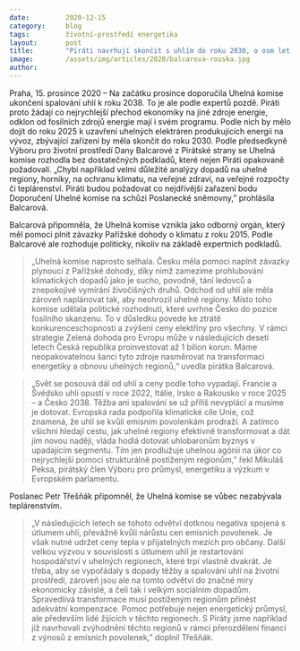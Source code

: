 ```yaml
---
date:         2020-12-15
category:     blog
tags:         životní-prostředí energetika
layout:       post
title:        "Piráti navrhují skončit s uhlím do roku 2030, o osm let dřív, než plánuje Uhelná komise. Jinak hrozí prudké zdražení elektřiny"
image:        /assets/img/articles/2020/balcarova-rouska.jpg
author:       
---
```


 

Praha, 15. prosince 2020 – Na začátku prosince doporučila Uhelná komise ukončení spalování uhlí k roku 2038. To je ale podle expertů pozdě. Piráti proto žádají co nejrychlejší přechod ekonomiky na jiné zdroje energie, odklon od fosilních zdrojů energie mají i svém programu. Podle nich by mělo dojít do roku 2025 k uzavření uhelných elektráren produkujících energii na vývoz, zbývající zařízení by měla skončit do roku 2030. Podle předsedkyně Výboru pro životní prostředí Dany Balcarové z Pirátské strany se Uhelná komise rozhodla bez dostatečných podkladů, které nejen Piráti opakovaně požadovali. „Chybí například velmi důležité analýzy dopadů na uhelné regiony, horníky, na ochranu klimatu, na veřejné zdraví, na veřejné rozpočty či teplárenství. Piráti budou požadovat co nejdřívější zařazení bodu Doporučení Uhelné komise na schůzi Poslanecké sněmovny,” prohlásila Balcarová.

Balcarová připomněla, že Uhelná komise vznikla jako odborný orgán, který měl pomoci plnit závazky Pařížské dohody o klimatu z roku 2015. Podle Balcarové ale rozhoduje politicky, nikoliv na základě expertních podkladů. 

> „Uhelná komise naprosto selhala. Česku měla pomoci naplnit závazky plynoucí z Pařížské dohody, díky nimž zamezíme prohlubování klimatických dopadů jako je sucho, povodně, tání ledovců a znepokojivé vymírání živočišných druhů. Odchod od uhlí ale měla zároveň naplánovat tak, aby neohrozil uhelné regiony. Místo toho komise udělala politické rozhodnutí, které uvrhne Česko do pozice fosilního skanzenu. To v důsledku povede ke ztrátě konkurenceschopnosti a zvýšení ceny elektřiny pro všechny. V rámci strategie Zelená dohoda pro Evropu může v následujících deseti letech Česká republika proinvestovat až 1 bilion korun. Máme neopakovatelnou šanci tyto zdroje nasměrovat na transformaci energetiky a obnovu uhelných regionů,“ uvedla pirátka Balcarová. 

> „Svět se posouvá dál od uhlí a ceny podle toho vypadají. Francie a Švédsko uhlí opustí v roce 2022, Itálie, Irsko a Rakousko v roce 2025 – a Česko 2038. Těžba ani spalování se už příliš nevyplácí a musíme je dotovat. Evropská rada podpořila klimatické cíle Unie, což znamená, že uhlí se kvůli emisním povolenkám prodraží. A zatímco všichni hledají cestu, jak uhelné regiony efektivně transformovat a dát jim novou naději, vláda hodlá dotovat uhlobaronům byznys v upadajícím segmentu. Tím jen prodlužuje uhelnou agónii na úkor co nejrychlejší pomoci strukturálně postiženým regionům,” řekl Mikuláš Peksa, pirátský člen Výboru pro průmysl, energetiku a výzkum v Evropském parlamentu.

Poslanec Petr Třešňák připomněl, že Uhelná komise se vůbec nezabývala teplárenstvím. 

> „V následujících letech se tohoto odvětví dotknou negativa spojená s útlumem uhlí, převážně kvůli nárůstu cen emisních povolenek. Je však nutné udržet ceny tepla v přijatelných mezích pro občany. Další velkou výzvou v souvislosti s útlumem uhlí je restartování hospodářství v uhelných regionech, které trpí vlastně dvakrát. Je třeba, aby se vypořádaly s dopady těžby a spalování uhlí na životní prostředí, zároveň jsou ale na tomto odvětví do značné míry ekonomicky závislé, a čelí tak i velkým sociálním dopadům. Spravedlivá transformace musí postiženým regionům přinést adekvátní kompenzace. Pomoc potřebuje nejen energetický průmysl, ale především lidé žijících v těchto regionech. S Piráty jsme například již navrhovali zvýhodnění těchto regionů v rámci přerozdělení financí z výnosů z emisních povolenek,” doplnil Třešňák. 
